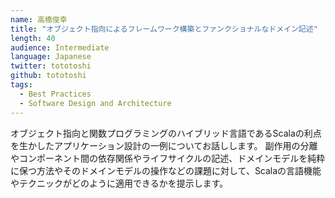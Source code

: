 ```yaml
---
name: 高橋俊幸
title: "オブジェクト指向によるフレームワーク構築とファンクショナルなドメイン記述"
length: 40
audience: Intermediate
language: Japanese
twitter: tototoshi
github: tototoshi
tags:
  - Best Practices
  - Software Design and Architecture
---
```

オブジェクト指向と関数プログラミングのハイブリッド言語であるScalaの利点を生かしたアプリケーション設計の一例についてお話しします。
副作用の分離やコンポーネント間の依存関係やライフサイクルの記述、ドメインモデルを純粋に保つ方法やそのドメインモデルの操作などの課題に対して、Scalaの言語機能やテクニックがどのように適用できるかを提示します。